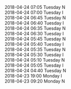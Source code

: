 2018-04-24 07:05 Tuesday  N  
2018-04-24 07:00 Tuesday  I  
2018-04-24 06:45 Tuesday  N  
2018-04-24 06:40 Tuesday  I  
2018-04-24 06:35 Tuesday  N  
2018-04-24 06:30 Tuesday  I  
2018-04-24 05:45 Tuesday  N  
2018-04-24 05:40 Tuesday  I  
2018-04-24 05:35 Tuesday  N  
2018-04-24 05:30 Tuesday  I  
2018-04-24 05:10 Tuesday  N  
2018-04-24 05:05 Tuesday  I  
2018-04-24 04:40 Tuesday  N  
2018-04-23 19:00 Monday  I  
2018-04-23 09:20 Monday  N  
